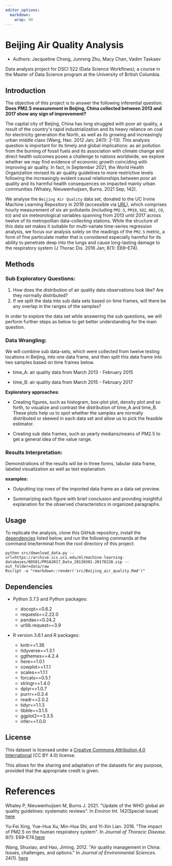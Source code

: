 ```yaml
---
editor_options: 
  markdown: 
    wrap: 90
---
```


# Beijing Air Quality Analysis

-   Authors: Jacqueline Chong, Junrong Zhu, Macy Chan, Vadim Taskaev

Data analysis project for DSCI 522 (Data Science Workflows); a course in the Master of
Data Science program at the University of British Columbia.

## Introduction

The objective of this project is to answer the following inferential question: **Does
PM2.5 measurement in Beijing, China collected between 2013 and 2017 show any sign of
improvement?**

The capital city of Beijing, China has long struggled with poor air quality, a result of
the country's rapid industrialization and its heavy reliance on coal for electricity
generation the North, as well as its growing and increasingly urban middle class (Wang,
Hao. 2012 Jan; 24(1): 2-13). This analysis question is important for its timely and global
implications: as air pollution from the burning of fossil fuels and its association with
climate change and direct health outcomes poses a challenge to nations worldwide, we
explore whether we may find evidence of economic growth coinciding with improving air
quality. In fact, in September 2021, the World Health Organization revised its air quality
guidelines to more restrictive levels following the increasingly evident causal
relationships between poor air quality and its harmful health consequences on impacted
mainly urban communities (Whaley, Nieuwenhuijsen, Burns. 2021 Sep; 142).

We analyse the `Beijing Air Quality` data set, donated to the UC Irvine Machine Learning
Repository in 2019 (accessible via
[URL](https://archive-beta.ics.uci.edu/ml/datasets/beijing+multi+site+air+quality+data)),
which comprises hourly measurement of six air pollutants (including `PM2.5`, `PM10`,
`SO2`, `NO2`, `CO`, `O3`) and six meteorological variables spanning from 2013 until 2017
across twelve of its metropolitan data-collecting stations. While the structure of this
data set makes it suitable for multi-variate time-series regression analysis, we focus our
analysis solely on the readings of the `PM2.5` metric, a form of fine particulate matter
that is considered especially harmful for its ability to penetrate deep into the lungs and
cause long-lasting damage to the respiratory system (J Thorac Dis. 2016 Jan; 8(1):
E69–E74).

## Methods

### Sub Exploratory Questions:

1.  How does the distribution of air quality data observations look like? Are they
    normally distributed?
2.  If we split the data into sub data sets based on time frames, will there be any
    overlap in the ranges of the samples?

In order to explore the data set while answering the sub questions, we will perform
further steps as below to get better understanding for the main question.

### **Data Wrangling:**

We will combine sub data-sets, which were collected from twelve testing locations in
Beijing, into one data frame, and then split this data frame into two samples based on
time frames below.

-   time_A: air quality data from March 2013 - February 2015

-   time_B: air quality data from March 2015 - February 2017

**Exploratory approaches:**

-   Creating figures, such as histogram, box-plot plot, density plot and so forth, to
    visualize and contrast the distribution of time_A and time_B. These plots help us to
    spot whether the samples are normally distributed or skewed in each data set and allow
    us to pick the feasible estimator.

-   Creating sub data frames, such as yearly medians/means of PM2.5 to get a general idea
    of the value range.

### **Results Interpretation:**

Demonstrations of the results will be in three forms, tabular data frame, labeled
visualization as well as text explanation.

**examples:**

-   Outputting top rows of the imported data frame as a data set preview.

-   Summarizing each figure with brief conclusion and providing insightful explanation for
    the observed characteristics in organized paragraphs.

## Usage

To replicate the analysis, clone this GitHub repository, install the
[dependencies](#dependencies) listed below, and run the following commands at the command
line/terminal from the root directory of this project:

    python src/download_data.py --url=https://archive.ics.uci.edu/ml/machine-learning-databases/00501/PRSA2017_Data_20130301-20170228.zip --out_folder=data/raw
    Rscript -e "rmarkdown::render('src/Beijing_air_quality.Rmd')"

## Dependencies

-   Python 3.7.3 and Python packages:

    -   docopt==0.6.2
    -   requests==2.22.0
    -   pandas==0.24.2
    -   urllib.request==3.9

-   R version 3.6.1 and R packages:

    -   knitr==1.36
    -   tidyverse==1.3.1
    -   ggthemes==4.2.4
    -   here==1.0.1
    -   cowplot==1.1.1
    -   scales==1.1.1
    -   forcats==0.5.1
    -   stringr==1.4.0
    -   dplyr==1.0.7
    -   purrr==0.3.4
    -   readr==2.0.2
    -   tidyr==1.1.3
    -   tibble==3.1.5
    -   ggplot2==3.3.5
    -   infer==1.0.0

## License

This dataset is licensed under a [Creative Commons Attribution 4.0
International](https://creativecommons.org/licenses/by/4.0/legalcode) (CC BY 4.0) license.

This allows for the sharing and adaptation of the datasets for any purpose, provided that
the appropriate credit is given.

# References

Whaley P, Nieuwenhuijsen M, Burns J. 2021. "Update of the WHO global air quality
guidelines: systematic reviews". In *Environ Int.* 142(Special issue)
[here](https://www.sciencedirect.com/journal/environment-international/special-issue/10MTC4W8FXJ)

Yu-Fei Xing, Yue-Hua Xu, Min-Hua Shi, and Yi-Xin Lian. 2016. "The impact of PM2.5 on the
human respiratory system". In *Journal of Thoracic Disease.* 8(1):
E69–E74.[here](https://www.ncbi.nlm.nih.gov/pmc/articles/PMC4740125/)

Wang, Shuxiao, and Hao, Jiming. 2012. "Air quality management in China: Issues,
challenges, and options." In *Journal of Environmental Sciences*. 24(1).
[here](https://www.sciencedirect.com/science/article/abs/pii/S1001074211607249)
